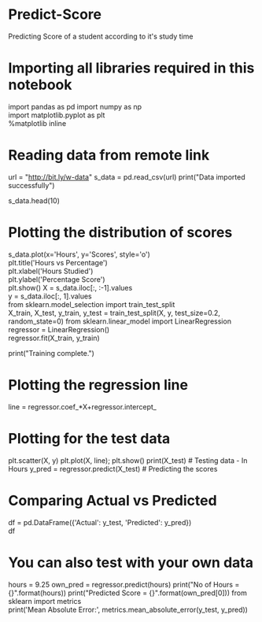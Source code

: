 # Predict-Score
Predicting Score of a student according to it's study time
# Importing all libraries required in this notebook
import pandas as pd
import numpy as np  
import matplotlib.pyplot as plt  
%matplotlib inline
# Reading data from remote link
url = "http://bit.ly/w-data"
s_data = pd.read_csv(url)
print("Data imported successfully")

s_data.head(10)
# Plotting the distribution of scores
s_data.plot(x='Hours', y='Scores', style='o')  
plt.title('Hours vs Percentage')  
plt.xlabel('Hours Studied')  
plt.ylabel('Percentage Score')  
plt.show()
X = s_data.iloc[:, :-1].values  
y = s_data.iloc[:, 1].values  
from sklearn.model_selection import train_test_split  
X_train, X_test, y_train, y_test = train_test_split(X, y, 
                            test_size=0.2, random_state=0) 
                            from sklearn.linear_model import LinearRegression  
regressor = LinearRegression()  
regressor.fit(X_train, y_train) 

print("Training complete.")
# Plotting the regression line
line = regressor.coef_*X+regressor.intercept_

# Plotting for the test data
plt.scatter(X, y)
plt.plot(X, line);
plt.show()
print(X_test) # Testing data - In Hours
y_pred = regressor.predict(X_test) # Predicting the scores
# Comparing Actual vs Predicted
df = pd.DataFrame({'Actual': y_test, 'Predicted': y_pred})  
df 
# You can also test with your own data
hours = 9.25
own_pred = regressor.predict(hours)
print("No of Hours = {}".format(hours))
print("Predicted Score = {}".format(own_pred[0]))
from sklearn import metrics  
print('Mean Absolute Error:', 
      metrics.mean_absolute_error(y_test, y_pred)) 
